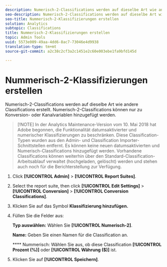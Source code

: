 ```yaml
---
description: Numerisch-2-Classifications werden auf dieselbe Art wie andere Classifications erstellt. Numerisch-2-Classifications können nur zu Konversion- oder Kanalvariablen hinzugefügt werden.
seo-description: Numerisch-2-Classifications werden auf dieselbe Art wie andere Classifications erstellt. Numerisch-2-Classifications können nur zu Konversion- oder Kanalvariablen hinzugefügt werden.
seo-title: Nummerisch-2-Klassifizierungen erstellen
solution: Analytics
subtopic: Classifications
title: Nummerisch-2-Klassifizierungen erstellen
topic: Admin Tools
uuid: 5573e009-49aa-4dd6-8ac7-73046e4d9938
translation-type: tm+mt
source-git-commit: a2c38c2cf3a2c1451e2c60e003ebe1fa9bfd145d

---
```



# Nummerisch-2-Klassifizierungen erstellen

Numerisch-2-Classifications werden auf dieselbe Art wie andere Classifications erstellt. Numerisch-2-Classifications können nur zu Konversion- oder Kanalvariablen hinzugefügt werden.

> [!NOTE] In der Analytics Maintenance-Version vom 10. Mai 2018 hat Adobe begonnen, die Funktionalität datumsaktivierter und numerischer Klassifizierungen zu beschränken. Diese Classification-Typen wurden aus den Admin- und Classification Importer-Schnittstellen entfernt. Es können keine neuen datumsaktivierten und Numerisch-Classifications hinzugefügt werden. Vorhandene Classifications können weiterhin über den Standard-Classification-Arbeitsablauf verwaltet (hochgeladen, gelöscht) werden und stehen auch noch für die Berichterstellung zur Verfügung.

1. Click **[!UICONTROL Admin]** &gt; **[!UICONTROL Report Suites]**.
1. Select the report suite, then click **[!UICONTROL Edit Settings]** &gt; **[!UICONTROL Conversion]** &gt; **[!UICONTROL Conversion Classifications]**.
1. Klicken Sie auf das Symbol **Klassifizierung hinzufügen.**
1. Füllen Sie die Felder aus:

   **Typ auswählen:** Wählen Sie **[!UICONTROL Numerisch-2]**.

   **Name:** Geben Sie einen Namen für die Classification an.

   **** Nummerisch: Wählen Sie aus, ob diese Classification **[!UICONTROL Prozent (%)]** oder **[!UICONTROL Währung ($)]** ist.

1. Klicken Sie auf **[!UICONTROL Speichern]**.
